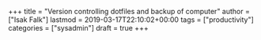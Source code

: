 +++
title = "Version controlling dotfiles and backup of computer"
author = ["Isak Falk"]
lastmod = 2019-03-17T22:10:02+00:00
tags = ["productivity"]
categories = ["sysadmin"]
draft = true
+++
